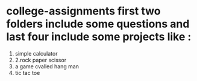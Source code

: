 # college-assignments first two folders include some questions and last four include some projects like :
1. simple calculator
2. 2.rock paper scissor
3. a game cvalled hang man
4. tic tac toe 
